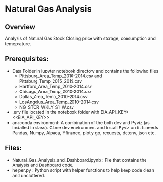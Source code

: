 # Natural Gas Analysis
## Overview
Analysis of Natural Gas Stock Closing price with storage, consumption and temeprature.
## Prerequisites:
- Data Folder in jupyter notebook directory and contains the following files
    - Pittsburg_Area_Temp_2010-2014.csv and Pittsburg_Temp_2015_2019.csv
    - Hartford_Area_Temp_2010-2014.csv
    - Chicago_Area_Temp_2010-2014.csv
    - Dallas_Area_Temp_2010-2014.csv
    - LosAngelus_Area_Temp_2010-2014.csv
    - NG_STOR_WKLY_S1_W.csv
- .env file located in the notebook folder with EIA_API_KEY=<<EIA_API_KEY>> 
- anaconda environment: A combination of the both dev and Pyviz (as installed in class). Clone dev environment and install Pyviz on it. It needs Pandas, Numpy, Alpaca, Yfinance, plotly go, requests, dotenv, json etc.

## Files:
- Natural_Gas_Analysis_and_Dashboard.ipynb : File that contains the Analysis and Dashboard code.
- helper.py : Python script with helper functions to help keep code clean and uncluttered.

